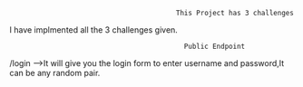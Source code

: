                                              This Project has 3 challenges

I have implmented all the 3 challenges given.

                                               Public Endpoint
/login -->It will give you the login form to enter username and password,It can be any random pair.


